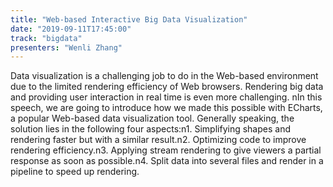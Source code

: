 ```yaml
---
title: "Web-based Interactive Big Data Visualization"
date: "2019-09-11T17:45:00"
track: "bigdata"
presenters: "Wenli Zhang"
---
```


Data visualization is a challenging job to do in the Web-based environment due to the limited rendering efficiency of Web browsers. Rendering big data and providing user interaction in real time is even more challenging. nIn this speech, we are going to introduce how we made this possible with ECharts, a popular Web-based data visualization tool. Generally speaking, the solution lies in the following four aspects:n1. Simplifying shapes and rendering faster but with a similar result.n2. Optimizing code to improve rendering efficiency.n3. Applying stream rendering to give viewers a partial response as soon as possible.n4. Split data into several files and render in a pipeline to speed up rendering.
